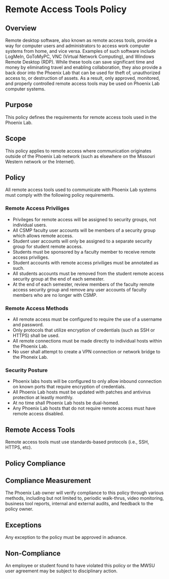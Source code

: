 # Remote Access Tools Policy

## Overview
Remote desktop software, also known as remote access tools, provide a way for computer users
and administrators to access work computer systems from home, and vice
versa. Examples of such software include LogMeIn, GoToMyPC, VNC (Virtual Network
Computing), and Windows Remote Desktop (RDP). While these tools can save significant time
and money by eliminating travel and enabling collaboration, they also provide a back door into
the Phoenix Lab that can be used for theft of, unauthorized access to, or
destruction of assets. As a result, only approved, monitored, and properly controlled remote
access tools may be used on Phoenix Lab computer systems.

## Purpose
This policy defines the requirements for remote access tools used in the Phoenix Lab.

## Scope
This policy applies to remote access where communication originates outside of the Phoenix Lab
network (such as elsewhere on the Missouri Western network or the Internet).

## Policy
All remote access tools used to communicate with Phoenix Lab systems must comply with the following 
policy requirements.

### Remote Access Priviliges 
  - Privileges for remote access will be assigned to security groups, not individual users.
  - All CSMP faculty user accounts will be members of a security group which allows remote access.
  - Student user accounts will only be assigned to a separate security group for student remote
    access.  
  - Students must be sponsored by a faculty member to receive remote access priviliges.
  - Student accounts with remote access priviliges must be annotated as such.
  - All students accounts must be removed from the student remote access security group at the end
    of each semester.
  - At the end of each semester, review members of the faculty remote access security group and 
    remove any user accounts of faculty members who are no longer with CSMP.

### Remote Access Methods
  - All remote access must be configured to require the use of a username and password.
  - Only protocols that utilize encryption of credentials (such as SSH or HTTPS) shall be used.
  - All remote connections must be made directly to individual hosts within the Phoenix Lab.
  - No user shall attempt to create a VPN connection or network bridge to the Phoneix Lab.

### Security Posture 
  - Phoenix labs hosts will be configured to only allow inbound connection on known ports that 
    require encryption of credentials.
  - All Phoenix Lab hosts must be updated with patches and antivirus protection at leastly monthly.
  - At no time shall Phoenix Lab hosts be dual-homed.
  - Any Phoenix Lab hosts that do not require remote access must have remote access disabled.

## Remote Access Tools
Remote access tools must use standards-based protocols (i.e., SSH, HTTPS, etc).  

## Policy Compliance
## Compliance Measurement
The Phoenix Lab owner will verify compliance to this policy through various methods, including but
not limited to, periodic walk-thrus, video monitoring, business tool reports, internal and external
audits, and feedback to the policy owner.
## Exceptions
Any exception to the policy must be approved in advance.
## Non-Compliance
An employee or student found to have violated this policy or the MWSU user agreement may be subject to disciplinary action.


